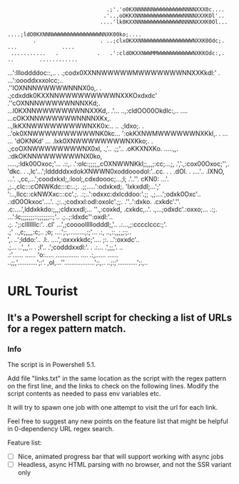                                    .;'.'o0KXNNNNNNWWWWWWWWWNNNNXXX0c....                                  
                                  .'..,oOKKXNNNWWWWWWWWWWWWNNNNXXXKOl'..                                  
                                 ....'lk0KXXNNNWWWWWWWWWWWNNNNNXXXK0Ol...                                 
                                 ....;ldO0KXNNNWWWWWWWWWWWWWWWNNXK00ko;....                               
            .                    . ..;clxOKXXNNWWWWWWWWWWWWWWWNXXK0Odc;. ...              ....            
     ...........   .            .   .':cldOKXXNWWMMWWWWWWWWWWWNXKKOdc:,.  ..        ............          
   ...':llloddddoc::,..         .    .;codx0XXNNWWWWWMWWWWWWWNNXXKkdl:'    .      ...':oooddxxxolcc;..    
  .''lOXNNNWWWWWNNNX0o,.        .    .;cdxddk0KXXNNWWWWWWWWWNXXKOxdxdc'          .''cOXNNNWWWWWNNNXKd;.   
 ...l0KXNNWWWWWWWNNXXKd,.            .'...   ..,:cldOO00Okdlc:,..  ....         ...cOKXNNWWWWWWNNNNXKx,.  
 ..,lkKXNWWWWWWWWWNXK0x:..           ..            .;ldxo;.              .      ..'ok0XNWWWWWWWWWWNK0kc...
   ':okKXNWMWWWWWWNXKkl,. .     ...  ...           'dOKNKd'             ...       .lxk0XNWWWWWWWWNXKko;. .
   .;coOXNWWWWWWWWNX0xl,       .,'.. .;;'..       .oKKXNXKo.        .....,,.      .:dkOKNNWWWWWWWNX0ko,   
   .....,:ldk00Oxoc;'...       .::,. .':olc:;;;;,,cOXNWWNKkl;;,,,;:cc;...;,       .','.,:cox00Oxoc;'',.   
            'dkc.        .     .,lc'...';ldddddxxdokXNWWN0xoddooodol:'..cc.     .  .       .dOl.        . 
....'..    .lXNO,     ...'.     .,cc,...';coodxkxl;,:lool;,cdxdoooc;...;l;     .'..''.     cKN0:     ...'.
,;..,clc:::cONWKdc:::c:..;.       .;;.....':odxkxd;.      'lxkxddl;...';'      ':..,llcc::ckNWXxc:::cc'.;.
.:;..':odxxc:dxlcddoo:'.;;         .,;....';odxk0Oxc'.. .:dO0Okxoc'....'.      .;:..;codxxl:odl:oxolc'.;;.
 .''..':dxko.  .cxkdc'.''.         .c:....',lddxkkdo:;,,;cldxxxdl;...            ''.,:coxkd,  .cxkdc,..'. 
  .,...;odxdc'.:oxxo;...           .:;. ...':lc;;;;;;;::;;;;;;::;'..             .;..;:ldxdc'':oxdl:'..   
  .;. .';:clllllllc:'.             .cl'  ...',;coooolllllodddl;,'..              .:...,;:cccclccc:;'.     
  .;'  ..,c;,,,,:c;..               ;o;   ....';:,.........,:;'...               .:,  ..,::,,;,;:;..      
   ',.  ..';lddo:'..                .l:.    ....',:oxxxkkdc;'....                 ;:.  ..':oxxdc'..       
   .;...  ..',,,'.. .                ;l'..     .';codddxxdl:'.    .               .:...  .',;;,'.  ..     
   .:'......     ......              'o:.....   .............  ....               .:,......     ......    
  ..;;,'...........';:'.             ,ol,...''.................';:,..            ..;:;'...........';:,..  

# URL Tourist

## It's a Powershell script for checking a list of URLs for a regex pattern match.

### Info 

The script is in Powershell 5.1. 

Add file "links.txt" in the same location as the script with the regex pattern on the first line,
and the links to check on the following lines. Modify the script contents as needed to pass env variables etc.

It will try to spawn one job with one attempt to visit the url for each link.

Feel free to suggest any new points on the feature list that might be helpful in 0-dependency URL regex search.

Feature list:
- [ ] Nice, animated progress bar that will support working with async jobs
- [ ] Headless, async HTML parsing with no browser, and not the SSR variant only
